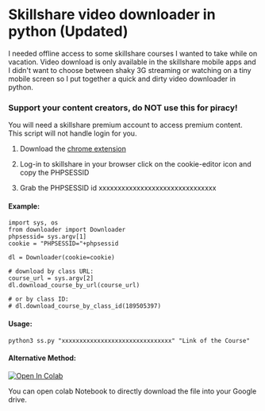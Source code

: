 # Skillshare video downloader in python (Updated)

I needed offline access to some skillshare courses I wanted to take while on vacation.
Video download is only available in the skillshare mobile apps and I didn't want to
choose between shaky 3G streaming or watching on a tiny mobile screen so I put together a
quick and dirty video downloader in python.

### Support your content creators, do NOT use this for piracy!

You will need a skillshare premium account to access premium content.
This script will not handle login for you.

1. Download the [chrome extension](https://chrome.google.com/webstore/detail/cookie-editor/hlkenndednhfkekhgcdicdfddnkalmdm/related "Cookie-Editor")

2. Log-in to skillshare in your browser click on the cookie-editor icon and copy the PHPSESSID


3. Grab the PHPSESSID id xxxxxxxxxxxxxxxxxxxxxxxxxxxxxxx

#### Example:
```
import sys, os
from downloader import Downloader
phpsessid= sys.argv[1]
cookie = "PHPSESSID="+phpsessid

dl = Downloader(cookie=cookie)

# download by class URL:
course_url = sys.argv[2]
dl.download_course_by_url(course_url)

# or by class ID:
# dl.download_course_by_class_id(189505397)

```
#### Usage:
```
python3 ss.py "xxxxxxxxxxxxxxxxxxxxxxxxxxxxxxx" "Link of the Course"

```
#### Alternative Method:
[![Open In Colab](https://colab.research.google.com/assets/colab-badge.svg)](https://colab.research.google.com/drive/1hUUPDDql0QLul7lB8NQNaEEq-bbayEdE#scrollTo=xunEYHutBEv/)


You can open colab Notebook to directly download the file into your Google drive.
